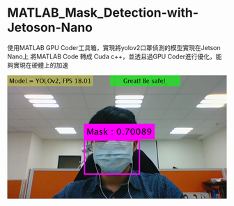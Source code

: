 # MATLAB_Mask_Detection-with-Jetoson-Nano


使用MATLAB GPU Coder工具箱，實現將yolov2口罩偵測的模型實現在Jetson Nano上
將MATLAB Code 轉成 Cuda c++，並透且過GPU Coder進行優化，能夠實現在硬體上的加速


 ![image](https://github.com/MoonUsagi/MATLAB_Mask_Detection-with-Jetoson-Nano/blob/master/mask01.png)
